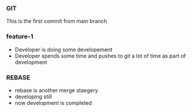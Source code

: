 ### GIT
This is the first commit from main branch

### feature-1
* Developer is doing some developement
* Developer spends some time and pushes to git a lot of time as part of development

### REBASE
* rebase is another merge staegery
* developing still
* now development is completed
